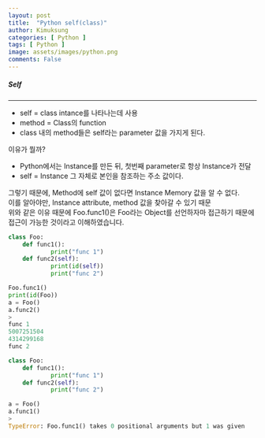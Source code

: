 ```yaml
---
layout: post
title:  "Python self(class)"
author: Kimuksung
categories: [ Python ]
tags: [ Python ]
image: assets/images/python.png
comments: False
---
```


##### Self
---
- self = class intance를 나타나는데 사용
- method = Class의 function
- class 내의 method들은 self라는 parameter 값을 가지게 된다.

이유가 뭘까?
- Python에서는 Instance를 만든 뒤, 첫번째 parameter로 항상 Instance가 전달
- self = Instance  그 자체로 본인을 참조하는 주소 값이다.

그렇기 때문에, Method에 self 값이 없다면 Instance Memory 값을 알 수 없다.  
이를 알아야만, Instance attribute, method 값을 찾아갈 수 있기 때문  
위와 같은 이유 때문에 Foo.func1()은 Foo라는 Object를 선언하자마 접근하기 때문에 접근이 가능한 것이라고 이해하였습니다.  

```python
class Foo:
	def func1():
			print("func 1")
	def func2(self):
			print(id(self))
			print("func 2")

Foo.func1()
print(id(Foo))
a = Foo()
a.func2()
>
func 1
5007251504
4314299168
func 2
```
```python
class Foo:
	def func1():
			print("func 1")
	def func2(self):
			print("func 2")

a = Foo()
a.func1()
>
TypeError: Foo.func1() takes 0 positional arguments but 1 was given
```